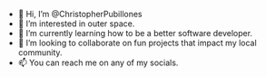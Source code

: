- 👋 Hi, I’m @ChristopherPubillones
- 👀 I’m interested in outer space.
- 🌱 I’m currently learning how to be a better software developer.
- 💞️ I’m looking to collaborate on fun projects that impact my local community.
- 📫 You can reach me on any of my socials.

<!---
ChristopherPubillones/ChristopherPubillones is a ✨ special ✨ repository because its `README.md` (this file) appears on your GitHub profile.
You can click the Preview link to take a look at your changes.
--->
